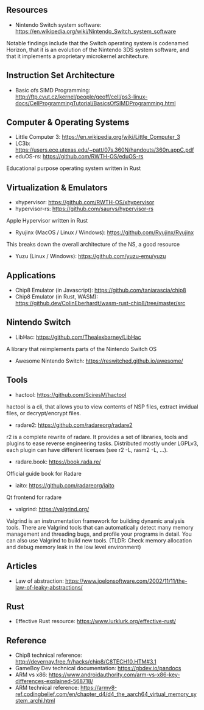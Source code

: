 ## Resources

- Nintendo Switch system software: https://en.wikipedia.org/wiki/Nintendo_Switch_system_software

Notable findings include that the Switch operating system is codenamed Horizon, that it is an evolution of the Nintendo 3DS system software, and that it implements a proprietary microkernel architecture.

## Instruction Set Architecture

- Basic ofs SIMD Programming: http://ftp.cvut.cz/kernel/people/geoff/cell/ps3-linux-docs/CellProgrammingTutorial/BasicsOfSIMDProgramming.html

## Computer & Operating Systems

- Little Computer 3: https://en.wikipedia.org/wiki/Little_Computer_3
- LC3b: https://users.ece.utexas.edu/~patt/07s.360N/handouts/360n.appC.pdf
- eduOS-rs: https://github.com/RWTH-OS/eduOS-rs

Educational purpose operating system written in Rust

## Virtualization & Emulators

- xhypervisor: https://github.com/RWTH-OS/xhypervisor
- hypervisor-rs: https://github.com/saurvs/hypervisor-rs

Apple Hypervisor written in Rust

- Ryujinx (MacOS / Linux / Windows): https://github.com/Ryujinx/Ryujinx

This breaks down the overall architecture of the NS, a good resource

- Yuzu (Linux / Windows): https://github.com/yuzu-emu/yuzu

## Applications

- Chip8 Emulator (in Javascript): https://github.com/taniarascia/chip8
- Chip8 Emulator (in Rust, WASM): https://github.dev/ColinEberhardt/wasm-rust-chip8/tree/master/src

## Nintendo Switch

- LibHac: https://github.com/Thealexbarney/LibHac

A library that reimplements parts of the Nintendo Switch OS

- Awesome Nintendo Switch: https://reswitched.github.io/awesome/

## Tools

- hactool: https://github.com/SciresM/hactool

hactool is a cli, that allows you to view contents of NSP files, extract invidual files, or decrypt/encrypt files.

- radare2: https://github.com/radareorg/radare2

r2 is a complete rewrite of radare. It provides a set of libraries, tools and plugins to ease reverse engineering tasks. Distributed mostly under LGPLv3, each plugin can have different licenses (see r2 -L, rasm2 -L, ...).

- radare.book: https://book.rada.re/

Official guide book for Radare

- iaito: https://github.com/radareorg/iaito

Qt frontend for radare

- valgrind: https://valgrind.org/

Valgrind is an instrumentation framework for building dynamic analysis tools. There are Valgrind tools that can automatically detect many memory management and threading bugs, and profile your programs in detail. You can also use Valgrind to build new tools. (TLDR: Check memory allocation and debug memory leak in the low level environment)

## Articles

- Law of abstraction: https://www.joelonsoftware.com/2002/11/11/the-law-of-leaky-abstractions/

## Rust

- Effective Rust resource: https://www.lurklurk.org/effective-rust/

## Reference

- Chip8 technical reference: http://devernay.free.fr/hacks/chip8/C8TECH10.HTM#3.1
- GameBoy Dev technical documentation: https://gbdev.io/pandocs
- ARM vs x86: https://www.androidauthority.com/arm-vs-x86-key-differences-explained-568718/
- ARM technical reference: https://armv8-ref.codingbelief.com/en/chapter_d4/d4_the_aarch64_virtual_memory_system_archi.html
